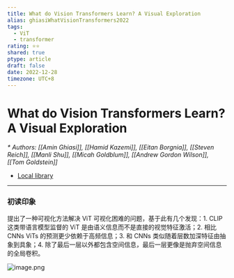 ```yaml
---
title: What do Vision Transformers Learn? A Visual Exploration
alias: ghiasiWhatVisionTransformers2022
tags:
  - ViT
  - transformer
rating: ⭐⭐
shared: true
ptype: article
draft: false
date: 2022-12-28
timezone: UTC+8
---
```



# What do Vision Transformers Learn? A Visual Exploration
<cite>* Authors: [[Amin Ghiasi]], [[Hamid Kazemi]], [[Eitan Borgnia]], [[Steven Reich]], [[Manli Shu]], [[Micah Goldblum]], [[Andrew Gordon Wilson]], [[Tom Goldstein]]</cite>


* [Local library](zotero://select/items/1_RRRTNCJP)

***

### 初读印象

提出了一种可视化方法解决 ViT 可视化困难的问题，基于此有几个发现：1. CLIP 这类带语言模型监督的 ViT 是由语义信息而不是直接的视觉特征激活；2. 相比 CNNs ViTs 的预测更少依赖于高频信息；3. 和 CNNs 类似随着层数加深特征由抽象到具象；4. 除了最后一层以外都包含空间信息，最后一层更像是抛弃空间信息的全局卷积。

![image.png](https://markdown-imagebed.oss-cn-beijing.aliyuncs.com/imgs/202212281606191.png)


